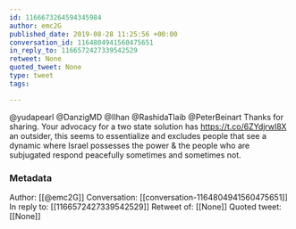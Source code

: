 ```yaml
---
id: 1166673264594345984
author: emc2G
published_date: 2019-08-28 11:25:56 +00:00
conversation_id: 1164804941560475651
in_reply_to: 1166572427339542529
retweet: None
quoted_tweet: None
type: tweet
tags:

---
```


@yudapearl @DanzigMD @Ilhan @RashidaTlaib @PeterBeinart Thanks for sharing. Your advocacy for a two state solution has https://t.co/6ZYdjrwI8X an outsider, this seems to essentialize and excludes people that see a dynamic where Israel possesses the power &amp; the people who are subjugated respond peacefully sometimes and sometimes not.

### Metadata

Author: [[@emc2G]]
Conversation: [[conversation-1164804941560475651]]
In reply to: [[1166572427339542529]]
Retweet of: [[None]]
Quoted tweet: [[None]]
